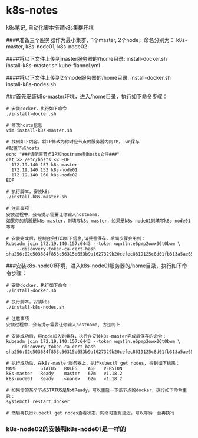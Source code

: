 # k8s-notes
k8s笔记, 自动化脚本搭建k8s集群环境

####准备三个服务器作为最小集群，1个master, 2个node，命名分别为：
k8s-master, k8s-node01, k8s-node02

####将以下文件上传到master服务器的/home目录:
install-docker.sh	
install-k8s-master.sh
kube-flannel.yml

####将以下文件上传到2个node服务器的/home目录:
install-docker.sh	
install-k8s-nodes.sh

###首先安装k8s-master环境，进入/home目录，执行如下命令步骤：
```
# 安装docker，执行如下命令
./install-docker.sh

# 修改hosts信息
vim install-k8s-master.sh

# 找到如下内容，将IP修改为你对应节点的服务器内网IP，:wq保存
#配置节点hosts
echo "###请配置节点IP和hostname到hosts文件###"
cat >> /etc/hosts << EOF
  172.19.140.157 k8s-master
  172.19.140.152 k8s-node01
  172.19.140.160 k8s-node02
EOF

# 执行脚本，安装k8s
./install-k8s-master.sh

# 注意事项
安装过程中，会有提示需要让你输入hostname，
如果你的机器是k8s-master，则填写k8s-master，如果是k8s-node01则填写k8s-node01等等

# 安装完成后，控制台会打印如下信息,请妥善保存，后面步骤会用到：
kubeadm join 172.19.140.157:6443 --token wqntln.e6pmp2owx06t0bwm \
    --discovery-token-ca-cert-hash sha256:02e503684f853c56315d653b9a1627329b20cefec8619125c8d01fb313a5ae65 
```

###安装k8s-node01环境，进入k8s-node01服务器的/home目录，执行如下命令步骤：
```
# 安装docker，执行如下命令
./install-docker.sh

# 执行脚本，安装k8s
./install-k8s-nodes.sh

# 注意事项
安装过程中，会有提示需要让你输入hostname, 方法同上

# 安装成功后，将node加入到集群，执行在安装k8s-master完成后保存的命令：
kubeadm join 172.19.140.157:6443 --token wqntln.e6pmp2owx06t0bwm \
    --discovery-token-ca-cert-hash sha256:02e503684f853c56315d653b9a1627329b20cefec8619125c8d01fb313a5ae65 

# 执行成功后，在k8s-master服务器上，执行kubectl get nodes, 得到如下结果：
NAME         STATUS   ROLES    AGE   VERSION
k8s-master   Ready    master   67m   v1.18.2
k8s-node01   Ready    <none>   62m   v1.18.2

# 如果你的某个节点STATUS是NotReady，可以重启一下该节点的docker，执行如下命令重启：
systemctl restart docker

# 然后再执行kubectl get nodes查看状态，网络可能有延迟，可以等待一会再执行
```

### k8s-node02的安装和k8s-node01是一样的

    






